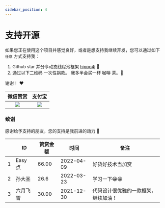 ```yaml
---
sidebar_position: 4
---
```



# 支持开源

如果您正在使用这个项目并感觉良好，或者是想支持我继续开发，您可以通过如下 `任意` 方式支持我：

1. Github star 并分享动态线程池框架 [hippo4j](https://github.com/longtai-cn/hippo4j) :rocket:
2. 通过以下二维码 一次性捐款。 我多半会买一杯 ~~咖啡~~ 茶。:tea:

谢谢！ :heart:

| 微信赞赏 | 支付宝 |
| :---: |  :---: |
| ![](https://images-machen.oss-cn-beijing.aliyuncs.com/IMG_6719_2.jpg?x-oss-process=image/resize,h_180,w_180) | ![](https://images-machen.oss-cn-beijing.aliyuncs.com/IMG_6720_3.jpg?x-oss-process=image/resize,h_180,w_180) |

### 致谢

感谢给予支持的朋友，您的支持是我前进的动力 🎉


|      | ID      | 赞赏金额 |  时间       | 备注                                 |
| ---- | ------- | ---- | ---------- | ------------------------------------ |
| 1    | Easy 点 | 66.00   |  2022-04-09 | 好货好技术当加赏 |
| 2    | 孙大圣 | 26.6   |  2022-03-23 | 学习一下😁😁 |
| 3    | 六月飞雪 | 30.00   |  2021-12-30 | 代码设计很优雅的一款框架，继续加油！ |
